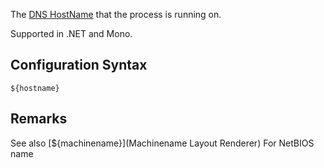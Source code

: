 The [DNS HostName](https://docs.microsoft.com/dotnet/api/system.net.dns.gethostname#System_Net_Dns_GetHostName) that the process is running on. 

Supported in .NET and Mono.

## Configuration Syntax
```
${hostname}
```

## Remarks
See also [${machinename}](Machinename Layout Renderer) For NetBIOS name 